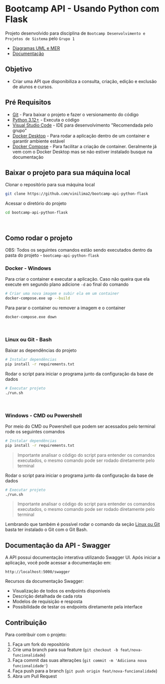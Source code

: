 # Bootcamp API - Usando Python com Flask

Projeto desenvolvido para disciplina de `Bootcamp Desenvolvimento e Projetos de Sistema` pelo `Grupo 1`
- [Diagramas UML e MER](/img) 
- [Documentação](/pdf)

## Objetivo
- Criar uma API que disponibiliza a consulta, criação, edição e exclusão de alunos e cursos.

## Pré Requisitos
- [Git](https://git-scm.com/downloads) - Para baixar o projeto e fazer o versionamento do código
- [Python 3.12+](https://www.python.org/downloads/) - Executa o código
- [Visual Studio Code](https://code.visualstudio.com/download) - IDE para desenvolvimento "Recomendada pelo grupo"
- [Docker Desktop](https://docs.docker.com/desktop/setup/install/windows-install/) - Para rodar a aplicação dentro de um container e garantir ambiente estável
- [Docker Compose](https://docs.docker.com/compose/) - Para facilitar a criação de container. Geralmente já vem com o Docker Desktop mas se não estiver instalado busque na documentação

## Baixar o projeto para sua máquina local

Clonar o repositório para sua máquina local
```bash
git clone https://github.com/vinilima2/bootcamp-api-python-flask
```

Acessar o diretório do projeto
```bash
cd bootcamp-api-python-flask
```

<br/>

## Como rodar o projeto
OBS: Todos os seguintes comandos estão sendo executados dentro da pasta do projeto - `bootcamp-api-python-flask`

### Docker - Windows
Para criar o container e executar a aplicação. Caso não queira que ela execute em segundo plano adicione `-d` ao final do comando
```bash
# Criar uma nova imagem e subir ela em um container
docker-compose.exe up --build
```

Para parar o container ou remover a imagem e o container
```bash
docker-compose.exe down
```

<br/>

### Linux ou Git - Bash
Baixar as dependências do projeto
```bash
# Instalar dependências
pip install -r requirements.txt
```

Rodar o script para iniciar o programa junto da configuração da base de dados
```bash
# Executar projeto
./run.sh
```

<br/>

### Windows - CMD ou Powershell
Por meio do CMD ou Powershell que podem ser acessados pelo terminal rode os seguintes comandos
```bash
# Instalar dependências
pip install -r requirements.txt
```
> Importante analisar o código do script para entender os comandos executados, o mesmo comando pode ser rodado diretamente pelo terminal

Rodar o script para iniciar o programa junto da configuração da base de dados
```bash
# Executar projeto
./run.sh
```
> Importante analisar o código do script para entender os comandos executados, o mesmo comando pode ser rodado diretamente pelo terminal

Lembrando que também é possível rodar o comando da seção [Linux ou Git](#linux-ou-git---bash) basta ter instalado o Git com o Git Bash.

## Documentação da API - Swagger

A API possui documentação interativa utilizando Swagger UI. Após iniciar a aplicação, você pode acessar a documentação em:

```
http://localhost:5000/swagger
```

Recursos da documentação Swagger:
- Visualização de todos os endpoints disponíveis
- Descrição detalhada de cada rota
- Modelos de requisição e resposta
- Possibilidade de testar os endpoints diretamente pela interface

## Contribuição

Para contribuir com o projeto:

1. Faça um fork do repositório
2. Crie uma branch para sua feature (`git checkout -b feat/nova-funcionalidade`)
3. Faça commit das suas alterações (`git commit -m 'Adiciona nova funcionalidade'`)
4. Faça push para a branch (`git push origin feat/nova-funcionalidade`)
5. Abra um Pull Request

